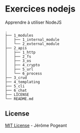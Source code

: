 # Exercices nodejs

Apprendre à utiliser NodeJS

```text
.
├── 1_modules
│   ├── 1_internal_module
│   └── 2_external_module
├── 2_apis
│   ├── 1_http
│   ├── 2_fs
│   ├── 3_os
│   ├── 4_crypto
│   ├── 5_url
│   └── 6_process
├── 3_crud
├── 4_templating
├── 5_cli
├── 6_chat
├── LICENSE
└── README.md
```

## License

[MIT License](LICENSE) - Jérôme Pogeant
